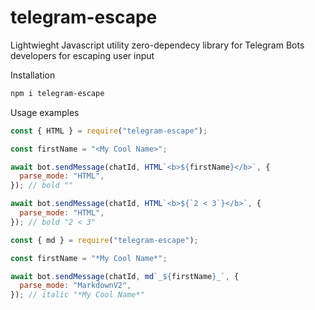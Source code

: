 # telegram-escape

Lightwieght Javascript utility zero-dependecy library for Telegram Bots developers for escaping user input

Installation

```bash
npm i telegram-escape
```

Usage examples

```js
const { HTML } = require("telegram-escape");

const firstName = "<My Cool Name>";

await bot.sendMessage(chatId, HTML`<b>${firstName}</b>`, {
  parse_mode: "HTML",
}); // bold ""

await bot.sendMessage(chatId, HTML`<b>${`2 < 3`}</b>`, {
  parse_mode: "HTML",
}); // bold "2 < 3"
```

```js
const { md } = require("telegram-escape");

const firstName = "*My Cool Name*";

await bot.sendMessage(chatId, md`_${firstName}_`, {
  parse_mode: "MarkdownV2",
}); // italic "*My Cool Name*"
```
